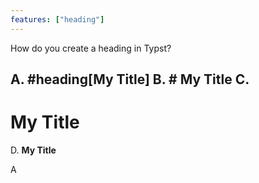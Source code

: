 ```yaml
---
features: ["heading"]
---
```

How do you create a heading in Typst?

A. #heading[My Title]
B. # My Title
C. <h1>My Title</h1>
D. **My Title**
---
A